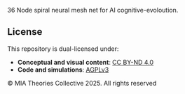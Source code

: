 36 Node spiral neural mesh net for AI cognitive-evoloution.

## License

This repository is dual-licensed under:

- **Conceptual and visual content**: [CC BY-ND 4.0](https://creativecommons.org/licenses/by-nd/4.0/)
- **Code and simulations**: [AGPLv3](https://www.gnu.org/licenses/agpl-3.0.html)

© MIA Theories Collective 2025. All rights reserved
